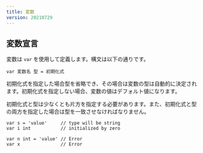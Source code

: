 ```yaml
---
title: 変数
version: 20210729
---
```


## 変数宣言

変数は `var` を使用して定義します。構文は以下の通りです。

```
var 変数名 型 = 初期化式
```

初期化式を指定した場合型を省略でき、その場合は変数の型は自動的に決定されます。初期化式を指定しない場合、変数の値はデフォルト値になります。

初期化式と型は少なくとも片方を指定する必要があります。また、初期化式と型の両方を指定した場合は型を一致させなければなりません。


```
var s = 'value'     // type will be string
var i int           // initialized by zero

var n int = 'value' // Error
var x               // Error
```
